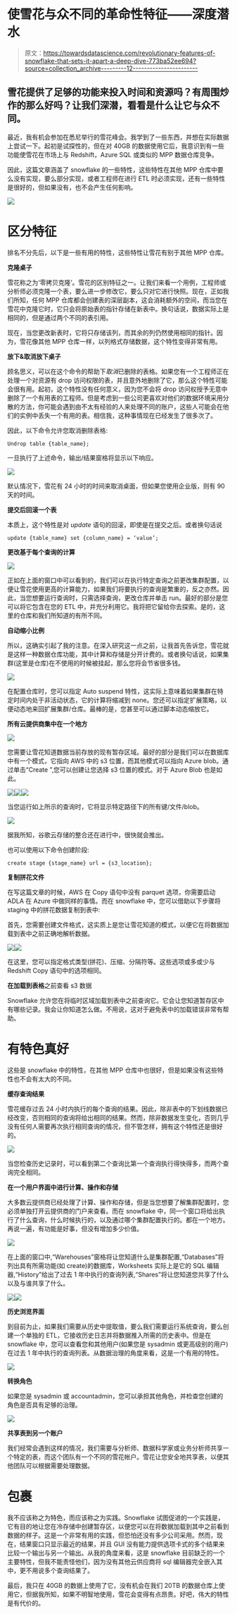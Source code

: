 # 使雪花与众不同的革命性特征——深度潜水

> 原文：<https://towardsdatascience.com/revolutionary-features-of-snowflake-that-sets-it-apart-a-deep-dive-773ba52ee694?source=collection_archive---------12----------------------->

## 雪花提供了足够的功能来投入时间和资源吗？有周围炒作的那么好吗？让我们深潜，看看是什么让它与众不同。

最近，我有机会参加在悉尼举行的雪花峰会。我学到了一些东西，并想在实际数据上尝试一下。起初是试探性的，但在对 40GB 的数据使用它后，我意识到有一些功能使雪花在市场上与 Redshift，Azure SQL 或类似的 MPP 数据仓库竞争。

因此，这篇文章涵盖了 snowflake 的一些特性，这些特性在其他 MPP 仓库中要么没有实现，要么部分实现，或者工程师在进行 ETL 时必须实现，还有一些特性是很好的，但如果没有，也不会产生任何影响。

![](img/11bd3acac3c12046a6d769b9decd779e.png)

# **区分特征**

排名不分先后，以下是一些有用的特性，这些特性让雪花有别于其他 MPP 仓库。

**克隆桌子**

雪花称之为‘零拷贝克隆’。雪花的区别特征之一。让我们来看一个用例，工程师或分析师必须克隆一个表，要么进一步修改它，要么只对它进行快照。现在，正如我们所知，任何 MPP 仓库都会创建表的深层副本，这会消耗额外的空间，而当您在雪花中克隆它时，它只会将原始表的指针存储在新表中。换句话说，数据实际上是相同的，但是通过两个不同的表引用。

现在，当您更改新表时，它将只存储该列，而其余的列仍然使用相同的指针。因为，雪花像其他 MPP 仓库一样，以列格式存储数据，这个特性变得非常有用。

**放下&取消放下桌子**

顾名思义，可以在这个命令的帮助下*取消*已删除的表格。如果您有一个工程师正在处理一个对资源有 drop 访问权限的表，并且意外地删除了它，那么这个特性可能会很有用。起初，这个特性没有任何意义，因为您不会将 drop 访问权授予无意中删除了一个有用表的工程师。但是考虑到一些公司更喜欢对他们的数据环境采用分散的方法，你可能会遇到由不太有经验的人来处理不同的账户，这些人可能会在他们的实例中丢失一个有用的表。相信我，这种事情现在已经发生了很多次了。

因此，以下命令允许您取消删除表格:

```
Undrop table {table_name};
```

一旦执行了上述命令，输出/结果窗格将显示以下响应。

![](img/0c521423b8577be5ad397d46b51061ba.png)

默认情况下，雪花有 24 小时的时间来取消桌面，但如果您使用企业版，则有 90 天的时间。

**提交后回滚一个表**

本质上，这个特性是对 *update* 语句的回滚，即使是在提交之后。或者换句话说

```
update {table_name} set {column_name} = ‘value’;
```

**更改基于每个查询的计算**

![](img/61f94d534c727ef9e383fdc539d9fd0a.png)

正如在上面的窗口中可以看到的，我们可以在执行特定查询之前更改集群配置，以便让雪花使用更高的计算能力，如果我们将要执行的查询是繁重的，反之亦然。因此，当您想要运行查询时，只需选择查询，更改仓库并单击 run。最好的部分是您可以将它包含在您的 ETL 中，并充分利用它。我将把它留给你去探索。是的，这里的仓库和我们所知道的有所不同。

**自动缩小比例**

所以，这确实引起了我的注意。在深入研究这一点之前，让我首先告诉您，雪花就是这样一种数据仓库功能，其中计算和存储是分开计费的。或者换句话说，如果集群(这里是仓库)在不使用的时候被挂起，那么您将会节省很多钱。

![](img/85315b4ea370f7ca88c2489061710487.png)

在配置仓库时，您可以指定 Auto suspend 特性，这实际上意味着如果集群在特定时间内处于非活动状态，它的计算将缩减到 none。您还可以指定扩展策略，以便动态地来回扩展集群/仓库。最棒的是，您甚至可以通过脚本动态缩放它。

**所有云提供商集中在一个地方**

![](img/90cbe31c35066df2d40820cfc1e4ebb4.png)

您需要让雪花知道数据当前存放的现有暂存区域。最好的部分是我们可以在数据库中有一个模式，它指向 AWS 中的 s3 位置，而其他模式可以指向 Azure blob。通过单击“Create ”,您可以创建让您选择 s3 位置的模式。对于 Azure Blob 也是如此。

![](img/5608131a73dbfa748d5b6239897e7ad3.png)![](img/aea4cee9daa396be2510b4bf6349620e.png)![](img/63565facb2c3947c14e8444f8e0806bb.png)

当您运行如上所示的查询时，它将显示特定路径下的所有键/文件/blob。

![](img/886928f81635bb15447718e3ebcc9ab5.png)

据我所知，谷歌云存储的整合还在进行中，很快就会推出。

也可以使用以下命令创建阶段:

```
create stage {stage_name} url = {s3_location};
```

**复制拼花文件**

在写这篇文章的时候，AWS 在 Copy 语句中没有 parquet 选项，你需要启动 ADLA 在 Azure 中做同样的事情。而在 snowflake 中，您可以借助以下步骤将 staging 中的拼花数据复制到表中:

首先，您需要创建文件格式，这实质上是您让雪花知道的模式，以便它在将数据加载到表中之前正确地解析数据。

![](img/a7ac4c1cc8fc0dda95cd5bbbfe5cc929.png)![](img/5ea4b859e6796f1785fbda27faf02708.png)

在这里，您可以指定格式类型(拼花)、压缩、分隔符等。这些选项或多或少与 Redshift Copy 语句中的选项相同。

**在加载到表格**之前查看 s3 数据

Snowflake 允许您在将临时区域加载到表中之前查询它。它会让您知道暂存区中有哪些记录。我会让你知道怎么做。不用说，这对于避免表中的加载错误非常有帮助。

# **有特色真好**

这些是 snowflake 中的特性，在其他 MPP 仓库中也很好，但是如果没有这些特性也不会有太大的不同。

**缓存查询结果**

雪花缓存过去 24 小时内执行的每个查询的结果。因此，除非表中的下划线数据已经改变，否则相同的查询将给出相同的结果。然而，除非数据发生变化，否则几乎没有任何人需要再次执行相同查询的情况，但不管怎样，拥有这个特性还是很好的。

![](img/1b2d03b9a938dec3614beeee91797ce2.png)

当您检查历史记录时，可以看到第二个查询比第一个查询执行得快得多，而两个查询完全相同。

**在一个用户界面中进行计算、操作和存储**

大多数云提供商已经处理了计算、操作和存储，但是当您想要了解集群配置时，您必须单独打开云提供商的门户来查看。而在 snowflake 中，同一个窗口将给出执行了什么查询，什么时候执行的，以及通过哪个集群配置执行的。都在一个地方。再说一遍，有功能是好事，但没有增加多少价值。

![](img/83f3a06bf3ed476e1a6dbe73acc959c9.png)

在上面的窗口中,“Warehouses”窗格将让您知道什么是集群配置,“Databases”将列出具有所需功能(如 create)的数据库，Worksheets 实际上是它的 SQL 编辑器,“History”给出了过去 1 年中执行的查询列表,“Shares”将让您知道您共享了什么以及与谁共享了什么。

![](img/d885d1cc420771426ed3685095bc6631.png)![](img/8252a772bda6bb841924bc20534c30d5.png)

**历史浏览界面**

到目前为止，如果我们需要从历史中提取值，要么我们需要运行系统查询，要么创建一个单独的 ETL，它接收历史日志并将数据推入所需的历史表中。但是在 snowflake 中，您可以查看您和其他用户(如果您是 sysadmin 或更高级别的用户)在过去 1 年中执行的查询列表。从数据治理的角度来看，这是一个有用的特性。

![](img/fab8c0628469ad2e9c281c5711f633ed.png)

**转换角色**

如果您是 sysadmin 或 accountadmin，您可以承担其他角色，并检查您创建的角色是否具有足够的治理。

![](img/540343511b3f88a5a00d6c44584a9805.png)

**共享表到另一个账户**

我们经常会遇到这样的情况，我们需要与分析师、数据科学家或业务分析师共享一个特定的表，而这个团队有一个不同的雪花帐户。雪花让您安全地共享表，以便其他团队可以根据需要处理数据。

# 包裹

我不应该称之为特色，而应该称之为实践。Snowflake 试图促进的一个实践是，它有目的地让您在冷存储中创建暂存区，以便您可以在将数据加载到其中之前看到数据的样子。这是一个非常有用的实践，但恐怕还没有多少公司采用。然而，现在，结果窗口只显示最近的结果，并且 GUI 没有能力提供选项卡式的多个结果来比较一个输出与另一个输出。从我的角度来看，这是 snowflake 目前缺乏的一个主要特性，但我不能责怪他们，因为没有其他云供应商将 sql 编辑器完全嵌入其中，更不用说多个查询结果了。

最后，我只在 40GB 的数据上使用了它，没有机会在我们 20TB 的数据仓库上使用它，但据我所知，如果不明智地使用，雪花会变得有点昂贵。好吧，伟大的特性是有代价的。